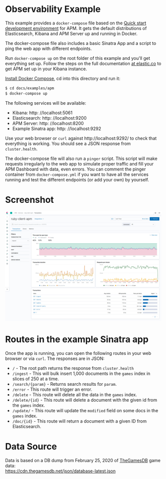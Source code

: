 # Observability Example

This example provides a `docker-compose` file based on the [Quick start development environment](https://www.elastic.co/guide/en/apm/get-started/current/quick-start-overview.html) for APM. It gets the default distributions of Elasticsearch, Kibana and APM Server up and running in Docker.

The docker-compose file also includes a basic Sinatra App and a script to ping the web app with different endpoints.

Run `docker-compose up` on the root folder of this example and you'll get everything set up. Follow the steps on the full documentation [at elastic.co](https://www.elastic.co/guide/en/apm/get-started/current/quick-start-overview.html) to get APM set up in your Kibana instance.

[Install Docker Compose](https://docs.docker.com/compose/install/), cd into this directory and run it:

```bash
$ cd docs/examples/apm
$ docker-compose up
```

The following services will be available:

- Kibana:              http: //localhost:5061
- Elasticsearch:       http: //localhost:9200
- APM Server:          http: //localhost:8200
- Example Sinatra app: http: //localhost:9292

Use your web browser or `curl` against http://localhost:9292/ to check that everything is working. You should see a JSON response from `cluster.health`.

The docker-compose file will also run a `pinger` script. This script will make requests irregularly to the web app to simulate proper traffic and fill your APM Dashboard with data, even errors. You can comment the pinger container from `docker-compose.yml` if you want to have all the services running and test the different endpoints (or add your own) by yourself.

# Screenshot

![Kibana APM Dashboard](screenshot.jpg)

# Routes in the example Sinatra app

Once the app is running, you can open the following routes in your web browser or via `curl`. The responses are in JSON:

* `/` - The root path returns the response from `cluster.health`
* `/ingest` - This will bulk insert 1,000 documents in the `games` index in slices of 250 at a time.
* `/search/{param}` - Returns search results for `param`.
* `/error` - This route will trigger an error.
* `/delete` - This route will delete all the data in the `games` index.
* `/delete/{id}` - This route will delete a document with the given id from the `games` index.
* `/update/` - This route will update the `modified` field on some docs in the `games` index.
* `/doc/{id}` - This route will return a document with a given ID from Elasticsearch.

# Data Source

Data is based on a DB dump from February 25, 2020 of [TheGamesDB](https://thegamesdb.net/) game data:  
https://cdn.thegamesdb.net/json/database-latest.json
